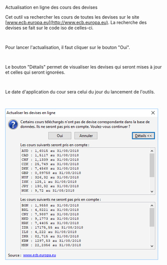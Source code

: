 




Actualisation en ligne des cours des devises




Cet outil va rechercher les cours de toutes les devises sur le site [www.ecb.europa.eu](http://www.ecb.europa.eu). La recherche des devises se fait sur le code iso de celles-ci.


 


Pour lancer l'actualisation, il faut cliquer sur le bouton "Oui".


 


Le bouton "Détails" permet de visualiser les devises qui seront mises à jour et celles qui seront ignorées.


 


Le date d'application du cour sera celui du jour du lancement de l'outils.


 


![](../../assets/images/Devises/6/ActualiserDevisesLigne.png)


